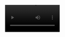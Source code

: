 <video src='https://www.veed.io/view/95995380-1e24-4609-b24c-870ef923a847?panel=share' width=180/>
 
 
